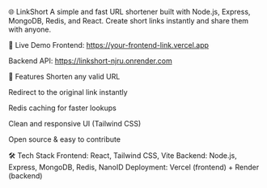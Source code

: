 🌐 LinkShort
A simple and fast URL shortener built with Node.js, Express, MongoDB, Redis, and React.
Create short links instantly and share them with anyone.

🚀 Live Demo
Frontend: https://your-frontend-link.vercel.app

Backend API: https://linkshort-njru.onrender.com

📌 Features
Shorten any valid URL

Redirect to the original link instantly

Redis caching for faster lookups

Clean and responsive UI (Tailwind CSS)

Open source & easy to contribute

🛠️ Tech Stack
Frontend: React, Tailwind CSS, Vite
Backend: Node.js, Express, MongoDB, Redis, NanoID
Deployment: Vercel (frontend) + Render (backend)
